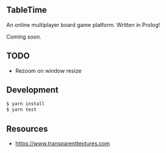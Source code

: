 ## TableTime

An online multiplayer board game platform. Written in Prolog!

Coming soon.

## TODO

- Rezoom on window resize

## Development

```bash
$ yarn install
$ yarn test
```

## Resources

- https://www.transparenttextures.com
